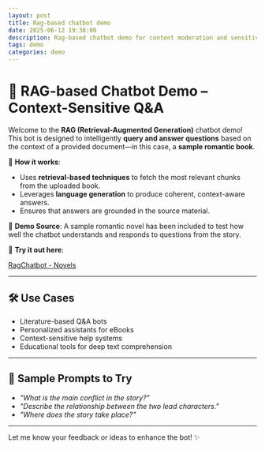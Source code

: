 ```yaml
---
layout: post
title: Rag-based chatbot demo
date: 2025-06-12 19:38:00
description: Rag-based chatbot demo for content moderation and sensitivity
tags: demo
categories: demo
---
```



# 💬 RAG-based Chatbot Demo – Context-Sensitive Q\&A

Welcome to the **RAG (Retrieval-Augmented Generation)** chatbot demo!
This bot is designed to intelligently **query and answer questions** based on the context of a provided document—in this case, a **sample romantic book**.

🧠 **How it works**:

* Uses **retrieval-based techniques** to fetch the most relevant chunks from the uploaded book.
* Leverages **language generation** to produce coherent, context-aware answers.
* Ensures that answers are grounded in the source material.

📖 **Demo Source**:
A sample romantic novel has been included to test how well the chatbot understands and responds to questions from the story.

🚀 **Try it out here**:


[RagChatbot - Novels](https://rag-chatbot-4wztcil2dtr5ff6tn6tjc2.streamlit.app "Visit Demo")

---

## 🛠️ Use Cases

* Literature-based Q\&A bots
* Personalized assistants for eBooks
* Context-sensitive help systems
* Educational tools for deep text comprehension

---

## 🧪 Sample Prompts to Try

* *"What is the main conflict in the story?"*
* *"Describe the relationship between the two lead characters."*
* *"Where does the story take place?"*

---

Let me know your feedback or ideas to enhance the bot! ✨


